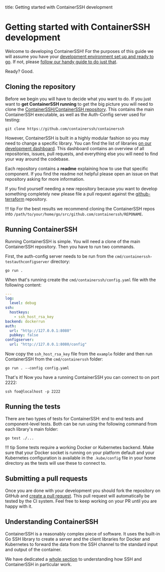 title: Getting started with ContainerSSH development

<h1>Getting started with ContainerSSH development</h1>

Welcome to developing ContainerSSH! For the purposes of this guide we will assume you have your [development environment set up and ready to go](devenv/index.md). If not, please [follow our handy guide to do just that](devenv/index.md).

Ready? Good.

## Cloning the repository

Before we begin you will have to decide what you want to do. If you just want to **get ContainerSSH running** to get the big picture you will need to clone the [ContainerSSH/ContainerSSH repository](https://github.com/containerssh/containerssh). This contains the main ContainerSSH executable, as well as the Auth-Config server used for testing:

```
git clone https://github.com/containerssh/containerssh
```

However, ContainerSSH is built in a highly modular fashion so you may need to change a specific library. You can find the list of libraries [on our development dashboard](dashboard.md). This dashboard contains an overview of all repositories, issues, pull requests, and everything else you will need to find your way around the codebase.

Each repository contains a **readme** explaining how to use that specific component. If you find the readme not helpful please open an issue on that repository asking for more information.

If you find yourself needing a new repository because you want to develop something completely new please file a pull request against the [github-terraform](https://github.com/containerssh/github-terraform) repository.

!!! tip
    For the best results we recommend cloning the ContainerSSH repos into `/path/to/your/home/go/src/github.com/containerssh/REPONAME`.

## Running ContainerSSH

Running ContainerSSH is simple. You will need a clone of the main ContainerSSH repository. Then you have to run two commands.

First, the auth-config server needs to be run from the `cmd/containerssh-testauthconfigserver` directory:

```
go run .
```

When that's running create the `cmd/containerssh/config.yaml` file with the following content:

```yaml
---
log:
  level: debug
ssh:
  hostkeys:
    - ssh_host_rsa_key
backend: dockerrun
auth:
  url: "http://127.0.0.1:8080"
  pubkey: false
configserver:
  url: "http://127.0.0.1:8080/config"
```

Now copy the `ssh_host_rsa_key` file from the `example` folder and then run ContainerSSH from the `cmd/containerssh` folder:

```
go run . --config config.yaml
```

That's it! Now you have a running ContainerSSH you can connect to on port 2222:

```
ssh foo@localhost -p 2222
```

## Running the tests

There are two types of tests for ContainerSSH: end to end tests and component-level tests. Both can be run using the following command from each library's main folder:

```
go test ./...
```

!!! tip
    Some tests require a working Docker or Kubernetes backend. Make sure that your Docker socket is running on your platform default and your Kubernetes configuration is available in the `.kube/config` file in your home directory as the tests will use these to connect to.

## Submitting a pull requests

Once you are done with your development you should fork the repository on GitHub and [create a pull request](https://docs.github.com/en/free-pro-team@latest/github/collaborating-with-issues-and-pull-requests/about-pull-requests). This pull request will automatically be tested by the CI system. Feel free to keep working on your PR until you are happy with it.

## Understanding ContainerSSH

ContainerSSH is a reasonably complex piece of software. It uses the built-in Go SSH library to create a server and the client libraries for Docker and Kubernetes to forward the data from the SSH channel to the standard input and output of the container.

We have dedicated a [whole section](containerssh/index.md) to understanding how SSH and ContainerSSH in particular work.